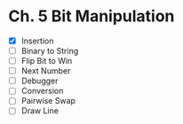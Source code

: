 # Ch. 5 Bit Manipulation

- [x] Insertion
- [ ] Binary to String
- [ ] Flip Bit to Win
- [ ] Next Number
- [ ] Debugger
- [ ] Conversion
- [ ] Pairwise Swap
- [ ] Draw Line
